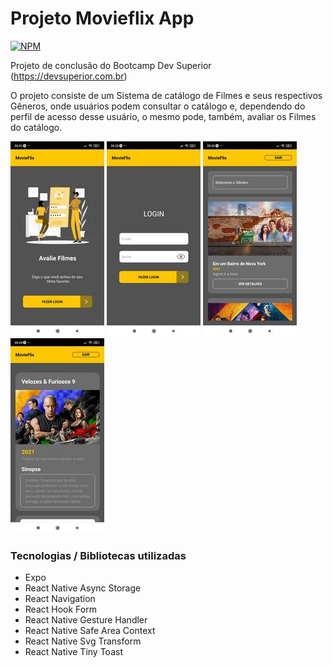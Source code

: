 # Projeto Movieflix App

[![NPM](https://img.shields.io/npm/l/react)](https://github.com/luperciofferraz/movieflix/blob/main/LICENSE)

Projeto de conclusão do Bootcamp Dev Superior (https://devsuperior.com.br)

O projeto consiste de um Sistema de catálogo de Filmes e seus respectivos Gêneros, onde usuários podem consultar o catálogo e, dependendo do perfil de acesso desse usuário, o mesmo pode, também, avaliar os Filmes do catálogo.

![Mob1](https://github.com/luperciofferraz/Assets/blob/main/MFMobLogin01.jpg) ![Mob2](https://github.com/luperciofferraz/Assets/blob/main/MFMobLogin02.jpg) 
![Mob3](https://github.com/luperciofferraz/Assets/blob/main/MFMobCatalogo.jpg) ![Mob4](https://github.com/luperciofferraz/Assets/blob/main/MFMobDetalhes.jpg)

### Tecnologias / Bibliotecas utilizadas

- Expo
- React Native Async Storage
- React Navigation
- React Hook Form
- React Native Gesture Handler
- React Native Safe Area Context
- React Native Svg Transform
- React Native Tiny Toast
